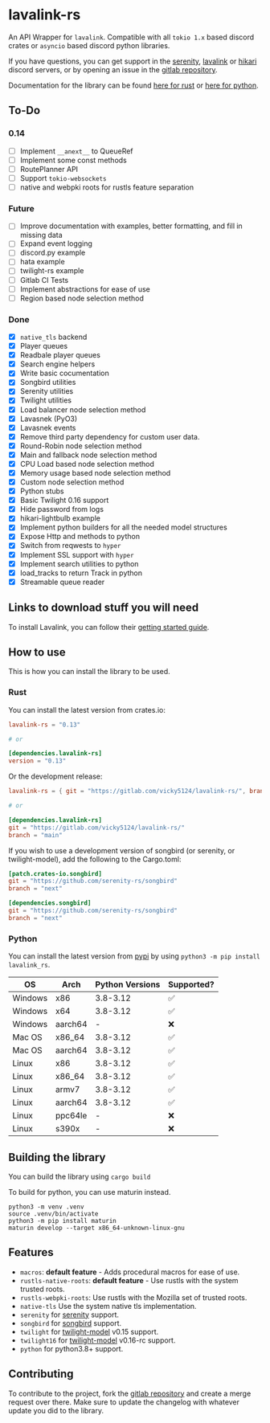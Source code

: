 # lavalink-rs

An API Wrapper for `lavalink`. Compatible with all `tokio 1.x` based discord crates or `asyncio` based discord python libraries.

If you have questions, you can get support in the [serenity](https://discord.gg/serenity-rs), [lavalink](https://discord.gg/2rpnXNfRRU) or [hikari](https://discord.gg/hikari)
discord servers, or by opening an issue in the [gitlab repository](https://gitlab.com/vicky5124/lavalink-rs).

Documentation for the library can be found [here for rust](https://docs.rs/lavalink-rs) or [here for python](https://vicky5124.github.io/lavalink-rs/lavalink_rs.html).

## To-Do

### 0.14

- [ ] Implement `__anext__` to QueueRef
- [ ] Implement some const methods
- [ ] RoutePlanner API
- [ ] Support `tokio-websockets`
- [ ] native and webpki roots for rustls feature separation

### Future

- [ ] Improve documentation with examples, better formatting, and fill in missing data
- [ ] Expand event logging
- [ ] discord.py example
- [ ] hata example
- [ ] twilight-rs example
- [ ] Gitlab CI Tests
- [ ] Implement abstractions for ease of use
- [ ] Region based node selection method

### Done

- [x] `native_tls` backend
- [x] Player queues
- [x] Readbale player queues
- [x] Search engine helpers
- [x] Write basic cocumentation
- [x] Songbird utilities
- [x] Serenity utilities
- [x] Twilight utilities
- [x] Load balancer node selection method
- [x] Lavasnek (PyO3)
- [x] Lavasnek events
- [x] Remove third party dependency for custom user data.
- [x] Round-Robin node selection method
- [x] Main and fallback node selection method
- [x] CPU Load based node selection method
- [x] Memory usage based node selection method
- [x] Custom node selection method
- [x] Python stubs
- [x] Basic Twilight 0.16 support
- [x] Hide password from logs
- [x] hikari-lightbulb example
- [x] Implement python builders for all the needed model structures
- [x] Expose Http and methods to python
- [x] Switch from reqwests to `hyper`
- [x] Implement SSL support with `hyper`
- [x] Implement search utilities to python
- [x] load_tracks to return Track in python
- [x] Streamable queue reader

## Links to download stuff you will need

To install Lavalink, you can follow their [getting started guide](https://lavalink.dev/getting-started/index.html).

## How to use

This is how you can install the library to be used.

### Rust

You can install the latest version from crates.io:

```toml
lavalink-rs = "0.13"

# or

[dependencies.lavalink-rs]
version = "0.13"
```

Or the development release:

```toml
lavalink-rs = { git = "https://gitlab.com/vicky5124/lavalink-rs/", branch = "main"}

# or

[dependencies.lavalink-rs]
git = "https://gitlab.com/vicky5124/lavalink-rs/"
branch = "main"
```

If you wish to use a development version of songbird (or serenity, or twilight-model), add the following to the Cargo.toml:

```toml
[patch.crates-io.songbird]
git = "https://github.com/serenity-rs/songbird"
branch = "next"

[dependencies.songbird]
git = "https://github.com/serenity-rs/songbird"
branch = "next"
```

### Python

You can install the latest version from [pypi](https://pypi.org/project/lavalink_rs/) by using `python3 -m pip install lavalink_rs`.

OS | Arch | Python Versions | Supported?
-|-|-|-
Windows | x86 | 3.8-3.12 | ✅
Windows | x64 | 3.8-3.12 | ✅
Windows | aarch64 | - | ❌
Mac OS | x86_64 | 3.8-3.12 | ✅
Mac OS | aarch64 | 3.8-3.12 | ✅
Linux | x86 | 3.8-3.12 | ✅
Linux | x86_64 | 3.8-3.12 | ✅
Linux | armv7 | 3.8-3.12 | ✅
Linux | aarch64 | 3.8-3.12 | ✅
Linux | ppc64le | - | ❌
Linux | s390x | - | ❌

## Building the library

You can build the library using `cargo build`

To build for python, you can use maturin instead.

```
python3 -m venv .venv
source .venv/bin/activate
python3 -m pip install maturin
maturin develop --target x86_64-unknown-linux-gnu
```

## Features

- `macros`: **default feature** - Adds procedural macros for ease of use.
- `rustls-native-roots`: **default feature** - Use rustls with the system trusted roots.
- `rustls-webpki-roots`: Use rustls with the Mozilla set of trusted roots.
- `native-tls` Use the system native tls implementation.
- `serenity` for [serenity](https://lib.rs/crates/serenity) support.
- `songbird` for [songbird](https://lib.rs/crates/songbird) support.
- `twilight` for [twilight-model](https://lib.rs/crates/twilight-model) v0.15 support.
- `twilight16` for [twilight-model](https://lib.rs/crates/twilight-model) v0.16-rc support.
- `python` for python3.8+ support.

## Contributing

To contribute to the project, fork the [gitlab repository](https://gitlab.com/vicky5124/lavalink-rs) and create a merge request over there. Make sure to update the changelog with whatever update you did to the library.
